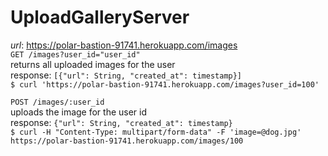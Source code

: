 # UploadGalleryServer


*url*: https://polar-bastion-91741.herokuapp.com/images  
`GET /images?user_id="user_id"`  
returns all uploaded images for the user  
response: `[{"url": String, "created_at": timestamp}]`  
`$ curl 'https://polar-bastion-91741.herokuapp.com/images?user_id=100'`


`POST /images/:user_id`  
uploads the image for the user id  
response: `{"url": String, "created_at": timestamp}`  
`$ curl -H "Content-Type: multipart/form-data" -F 'image=@dog.jpg' https://polar-bastion-91741.herokuapp.com/images/100`

